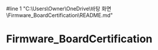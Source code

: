 #line 1 "C:\\Users\\Owner\\OneDrive\\바탕 화면\\Firmware_BoardCertification\\README.md"
# Firmware_BoardCertification
